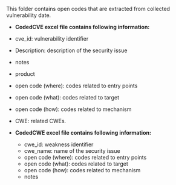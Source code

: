 This folder contains open codes that are extracted from collected vulnerability date. 

-  **CodedCVE excel file contains following information:**
  - cve_id: vulnerability identifier
  - Description: description of the security issue
  - notes 
  - product
  - open code (where): codes related to entry points
  - open code (what): codes related to target
  - open code (how): codes related to mechanism
  - CWE: related CWEs.

- **CodedCWE excel file contains following information:**
  - cwe_id: weakness identifier
  - cwe_name: name of the security issue
  - open code (where): codes related to entry points
  - open code (what): codes related to target
  - open code (how): codes related to mechanism
  - notes 

